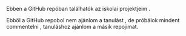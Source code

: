 Ebben a GitHub repóban találhatók az iskolai projektjeim .

Ebböl a GitHub repobol nem ajánlom a tanulást , de próbálok mindent commentelni , tanuláshoz ajánlom a másik repojimat.
